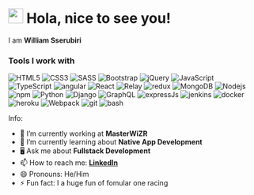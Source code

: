 <h1>
  <img src="https://emojis.slackmojis.com/emojis/images/1531849430/4246/blob-sunglasses.gif?1531849430" width="30"/> 
  Hola, nice to see you!
</h1>

I am <b>William Sserubiri</b>
<h3>Tools I work with</h3>

<p>
    <img alt="HTML5" src="https://img.shields.io/badge/-HTML5-E34F26?style=flat-square&logo=html5&logoColor=white" />
    <img alt="CSS3" src="https://img.shields.io/badge/-CSS3-2c9ed4?style=flat-square&logo=css3&logoColor=white" />
    <img alt="SASS" src="https://img.shields.io/badge/-SASS-CC6699?style=flat-square&logo=sass&logoColor=white" />
    <img alt="Bootstrap" src="https://img.shields.io/badge/-Bootstrap-563d7c?style=flat-square&logo=bootstrap&logoColor=white" />
    <img alt="jQuery" src="https://img.shields.io/badge/-jQuery-1b72b5?style=flat-square&logo=jQuery&logoColor=white" />
    <img alt="JavaScript" src="https://img.shields.io/badge/-JavaScript / ES6-e0a719?style=flat-square&logo=JavaScript&logoColor=white" />
    <img alt="TypeScript" src="https://img.shields.io/badge/-TypeScript-007ACC?style=flat-square&logo=typescript&logoColor=white" />
    <img alt="angular" src="https://img.shields.io/badge/-Angular / Angular Material-E34F26?style=flat-square&logo=angular&logoColor=white" />  
    <img alt="React" src="https://img.shields.io/badge/-React-45b8d8?style=flat-square&logo=react&logoColor=white" />
    <img alt="Relay" src="https://img.shields.io/badge/-React-E34F26?style=flat-square&logo=relay&logoColor=white" />
    <img alt="redux" src="https://img.shields.io/badge/-Redux-764ABC?style=flat-square&logo=redux&logoColor=white" />
    <img alt="MongoDB" src="https://img.shields.io/badge/-MongoDB-13aa52?style=flat-square&logo=mongodb&logoColor=white" />
    <img alt="Nodejs" src="https://img.shields.io/badge/-NodeJS-43853d?style=flat-square&logo=Node.js&logoColor=white" />
    <img alt="npm" src="https://img.shields.io/badge/-NPM-CB3837?style=flat-square&logo=npm&logoColor=white" />
    <img alt="Python" src="https://img.shields.io/badge/-Python-e0a719?style=flat-square&logo=python&logoColor=white" />
    <img alt="Django" src="https://img.shields.io/badge/-Django-43853d?style=flat-square&logo=django&logoColor=white" />
    <img alt="GraphQL" src="https://img.shields.io/badge/-GraphQL-CC6699?style=flat-square&logo=graphql&logoColor=white" />
    <img alt="expressJs" src="https://img.shields.io/badge/-Express-1b72b5?style=flat-square&logo=express.js&logoColor=white" />
    <img alt="jenkins" src="https://img.shields.io/badge/-Jenkins-CB3837?style=flat-square&logo=jenkins&logoColor=white" />
    <img alt="docker" src="https://img.shields.io/badge/-Docker-2c9ed4?style=flat-square&logo=docker&logoColor=white" />
    <img alt="heroku" src="https://img.shields.io/badge/-Heroku-563d7c?style=flat-square&logo=heroku&logoColor=white" />
    <img alt="Webpack" src="https://img.shields.io/badge/-Webpack-8DD6F9?style=flat-square&logo=webpack&logoColor=white" /> 
    <img alt="git" src="https://img.shields.io/badge/-Git-F05032?style=flat-square&logo=git&logoColor=white" />
    <img alt="bash" src="https://img.shields.io/badge/-Bash-black?style=flat-square&logo=linux&logoColor=white" />
</p>
Info:

- 🔭 I’m currently working at <b>MasterWiZR</b>
- 🌱 I’m currently learning about <b>Native App Development</b>
- 🖥 Ask me about <b>Fullstack Development</b>
- 📫 How to reach me: <b>[LinkedIn](https://www.linkedin.com/in/william-sserubiri-41ab2611)</b>
- 😄 Pronouns: He/Him
- ⚡ Fun fact: I a huge fun of fomular one racing
